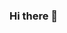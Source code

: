 ### Hi there 👋

<!--
**kritika-18/kritika-18** is a ✨ _special_ ✨ repository because its `README.md` (this file) appears on your GitHub profile.

Here are some ideas to get you started:

- 🌱 I’m currently learning Dynamic Programming.
- 👯 I’m actively seeking internship opportunities.
- 📫 How to reach me: LinkedIn(www.linkedin.com/in/kritika-chauhan-72b79a212)
-->
